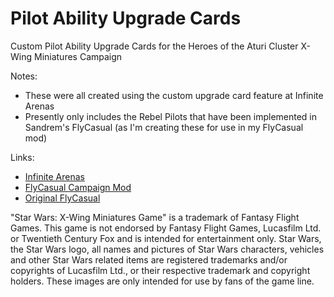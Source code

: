 # Pilot Ability Upgrade Cards

Custom Pilot Ability Upgrade Cards for the Heroes of the Aturi Cluster X-Wing Miniatures Campaign

Notes:
* These were all created using the custom upgrade card feature at Infinite Arenas
* Presently only includes the Rebel Pilots that have been implemented in Sandrem's FlyCasual (as I'm creating these for use in my FlyCasual mod)

Links:
* [Infinite Arenas](https://infinitearenas.com/)
* [FlyCasual Campaign Mod](https://github.com/sampson-matt/FlyCasual/releases)
* [Original FlyCasual](https://github.com/Sandrem/FlyCasual/releases)

"Star Wars: X-Wing Miniatures Game" is a trademark of Fantasy Flight Games. This game is not endorsed by Fantasy Flight Games, Lucasfilm Ltd. or Twentieth Century Fox and is intended for entertainment only. Star Wars, the Star Wars logo, all names and pictures of Star Wars characters, vehicles and other Star Wars related items are registered trademarks and/or copyrights of Lucasfilm Ltd., or their respective trademark and copyright holders. These images are only intended for use by fans of the game line.
